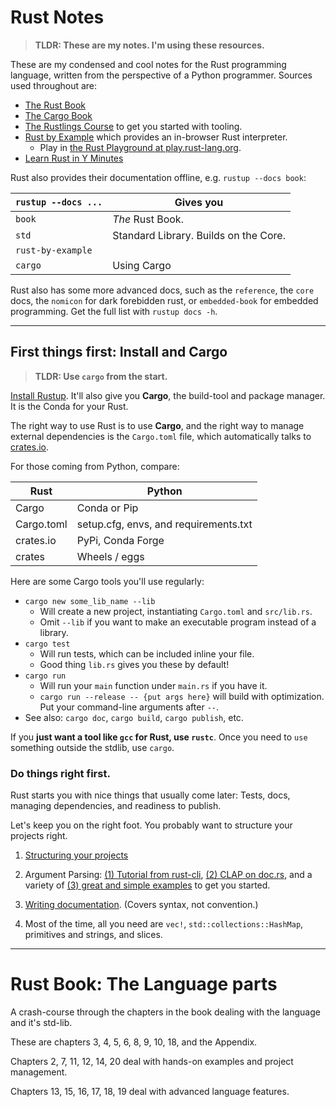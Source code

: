 # Rust Notes

> **TLDR: These are my notes. I'm using these resources.**

These are my condensed and cool notes for the Rust programming language, written from the perspective of a Python programmer. Sources used throughout are:

 - [The Rust Book](https://doc.rust-lang.org/stable/book/)
 - [The Cargo Book](https://doc.rust-lang.org/cargo/)
 - [The Rustlings Course](https://github.com/rust-lang/rustlings/) to get you started with tooling.
 - [Rust by Example](https://doc.rust-lang.org/stable/rust-by-example/) which provides an in-browser Rust interpreter.
    - Play in [the Rust Playground at play.rust-lang.org](https://play.rust-lang.org/).
 - [Learn Rust in Y Minutes](https://learnxinyminutes.com/docs/rust/)

Rust also provides their documentation offline, e.g. `rustup --docs book`:

| `rustup --docs ...` | Gives you | 
| ----  | ----------------------- |
| `book`  | *The* Rust Book.
| `std`   | Standard Library. Builds on the Core.
| `rust-by-example` |
| `cargo` | Using Cargo

Rust also has some more advanced docs, such as the `reference`, the `core` docs, the `nomicon` for dark forebidden rust, or `embedded-book` for embedded programming. Get the full list with `rustup docs -h`.



---

## First things first: Install and Cargo

> **TLDR: Use `cargo` from the start.**

[Install Rustup](https://www.rust-lang.org/learn/get-started). It'll also give you **Cargo**, the build-tool and package manager. It is the Conda for your Rust.

The right way to use Rust is to use **Cargo**, and the right way to manage external dependencies is the `Cargo.toml` file, which automatically talks to [crates.io](https://crates.io/).

For those coming from Python, compare:

| Rust       | Python | 
|------------|--------|
| Cargo      | Conda or Pip
| Cargo.toml | setup.cfg, envs, and requirements.txt
| crates.io  | PyPi, Conda Forge
| crates     | Wheels / eggs

Here are some Cargo tools you'll use regularly:

- `cargo new some_lib_name --lib`
    - Will create a new project, instantiating `Cargo.toml` and `src/lib.rs`.
    - Omit `--lib` if you want to make an executable program instead of a library.
- `cargo test`
    - Will run tests, which can be included inline your file.
    - Good thing `lib.rs` gives you these by default!
- `cargo run`
    - Will run your `main` function under `main.rs` if you have it.
    - `cargo run --release -- {put args here}` will build with optimization. Put your command-line arguments after `--`.
- See also: `cargo doc`, `cargo build`, `cargo publish`, etc.

If you **just want a tool like `gcc` for Rust, use `rustc`**. Once you need to `use` something outside the stdlib, use `cargo`.

### Do things right first.

Rust starts you with nice things that usually come later: Tests, docs, managing dependencies, and readiness to publish.

Let's keep you on the right foot. You probably want to structure your projects right.

1. [Structuring your projects](https://doc.rust-lang.org/cargo/guide/project-layout.html)

2. Argument Parsing: [(1) Tutorial from rust-cli](https://rust-cli.github.io/book/tutorial/cli-args.html), [(2) CLAP on doc.rs](https://docs.rs/clap/2.33.0/clap/), and a variety of [(3) great and simple examples](https://github.com/clap-rs/clap/tree/master/examples) to get you started.

3. [Writing documentation](https://doc.rust-lang.org/rust-by-example/meta/doc.html). (Covers syntax, not convention.)

4. Most of the time, all you need are `vec!`, `std::collections::HashMap`, primitives and strings,  and slices.

---

# Rust Book: The Language parts

A crash-course through the chapters in the book dealing with the language and it's std-lib.

These are chapters 3, 4, 5, 6, 8, 9, 10, 18, and the Appendix.

Chapters 2, 7, 11, 12, 14, 20 deal with hands-on examples and project management.

Chapters 13, 15, 16, 17, 18, 19 deal with advanced language features.